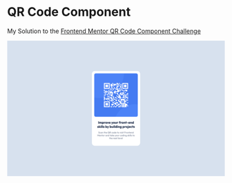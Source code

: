 # QR Code Component

My Solution to the [Frontend Mentor QR Code Component Challenge](https://www.frontendmentor.io/solutions/qr-code-component-a1bMtC8re-)

[![QR Code](public/screenshot.png)](https://react-qrcode-component.vercel.app/)
